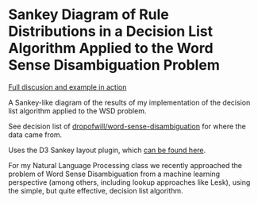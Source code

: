 Sankey Diagram of Rule Distributions in a Decision List Algorithm Applied to the Word Sense Disambiguation Problem
========================

[Full discusion and example in action](http://will-paul.com/posts/2014/sankey-diagram-of-rule-distributions-for-word-sense-disambiguation/)

A Sankey-like diagram of the results of my implementation of the decision list algorithm applied to the WSD problem.

See decision list of [dropofwill/word-sense-disambiguation](https://github.com/dropofwill/word-sense-disambiguation/) for where the data came from.

Uses the D3 Sankey layout plugin, which [can be found here](https://github.com/d3/d3-plugins/tree/master/sankey).

For my Natural Language Processing class we recently approached the problem of Word Sense Disambiguation from a machine learning perspective (among others, including lookup approaches like Lesk), using the simple, but quite effective, decision list algorithm.
